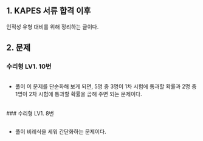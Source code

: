 <h2 id="1-kapes-서류-합격-이후">1. KAPES 서류 합격 이후</h2>
<p>인적성 유형 대비를 위해 정리하는 글이다.</p>
<h2 id="2-문제">2. 문제</h2>
<h3 id="수리형-lv1-10번">수리형 LV1. 10번</h3>
<p><img alt="" src="https://velog.velcdn.com/images/yookkilhwan/post/7731220d-3803-41f6-a86e-bc281dd93a3f/image.png" /></p>
<ul>
<li>풀이
이 문제를 단순화해 보게 되면, 5명 중 3명이 1차 시험에 통과할 확률과 2명 중 1명이 2차 시험에 통과할 확률을 곱해 주면 되는 문제이다.
<img alt="" src="https://velog.velcdn.com/images/yookkilhwan/post/1e6ea8a7-5a56-4418-836b-3b26d04e5370/image.png" /></li>
</ul>
<br />
### 수리형 LV1. 8번

<p><img alt="" src="https://velog.velcdn.com/images/yookkilhwan/post/962c9efd-747c-4463-8f0e-77ed1668d9db/image.png" /></p>
<ul>
<li>풀이 
비례식을 세워 간단화하는 문제이다.</li>
</ul>
<p><img alt="" src="https://velog.velcdn.com/images/yookkilhwan/post/6cc97266-640d-4a22-9eea-bf58f8b6c63c/image.png" /></p>